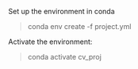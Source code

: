 

Set up the environment in conda
> conda env create -f project.yml

Activate the environment:
> conda activate cv_proj
